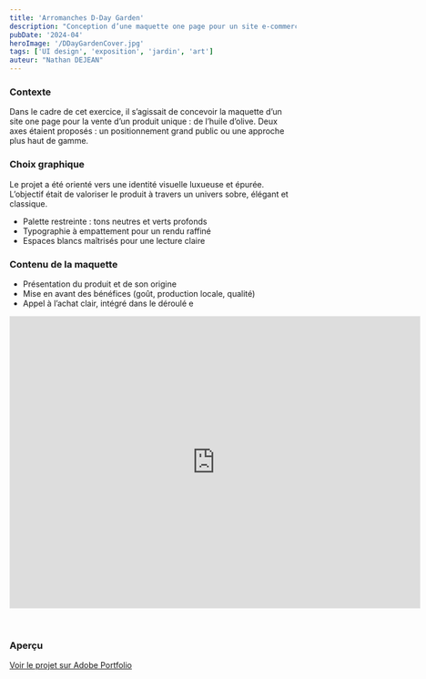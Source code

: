 ```yaml
---
title: 'Arromanches D-Day Garden'
description: "Conception d’une maquette one page pour un site e-commerce dédié à l’huile d’olive"
pubDate: '2024-04'
heroImage: '/DDayGardenCover.jpg'
tags: ['UI design', 'exposition', 'jardin', 'art']
auteur: "Nathan DEJEAN"
---
```


### Contexte

Dans le cadre de cet exercice, il s’agissait de concevoir la maquette d’un site one page pour la vente d’un produit unique : de l’huile d’olive. Deux axes étaient proposés : un positionnement grand public ou une approche plus haut de gamme.

### Choix graphique

Le projet a été orienté vers une identité visuelle luxueuse et épurée. L’objectif était de valoriser le produit à travers un univers sobre, élégant et classique.

- Palette restreinte : tons neutres et verts profonds
- Typographie à empattement pour un rendu raffiné
- Espaces blancs maîtrisés pour une lecture claire

### Contenu de la maquette

- Présentation du produit et de son origine
- Mise en avant des bénéfices (goût, production locale, qualité)
- Appel à l’achat clair, intégré dans le déroulé e

<iframe class="iframe-work" style="border: 1px solid rgba(0, 0, 0, 0.1); margin-bottom: 2rem;" width="720" height="512" src="https://embed.figma.com/proto/O15mpsHWcFOsNLKRBNG3JJ/DEJEAN-Nathan---Normandy-s-D-day-Garden--Copy-?node-id=59-34&footer=false&amp;scaling=scale-down-width&amp;content-scaling=fixed&amp;page-id=2005%3A34&amp;starting-point-node-id=2007%3A78&amp;embed-host=share" allowfullscreen sandbox="allow-same-origin allow-scripts allow-pointer-lock allow-forms allow-popups allow-popups-to-escape-sandbox"></iframe>

### Aperçu

[Voir le projet sur Adobe Portfolio](https://nathandejean.myportfolio.com/projet-olive-oil)